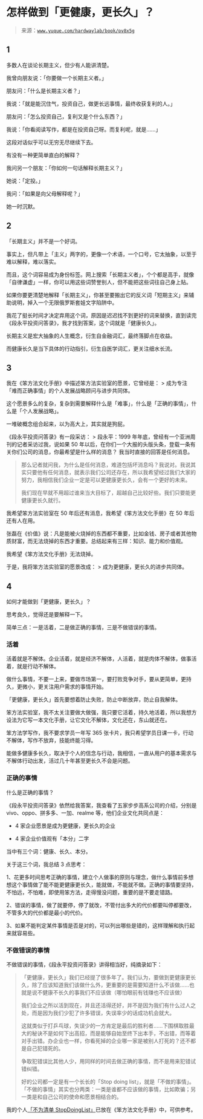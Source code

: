 # 怎样做到「更健康，更长久」？

> 来源：[`www.yuque.com/hardwaylab/book/pv8x5g`](https://www.yuque.com/hardwaylab/book/pv8x5g)



## 1

 

多数人在谈论长期主义，但少有人能讲清楚。 

我曾向朋友说：「你要做一个长期主义者。」 

朋友问：「什么是长期主义者？」 

我说：「就是能沉住气，投资自己，做更长远事情，最终收获复利的人。」 

朋友问：「怎么投资自己，复利又是个什么东西？」 

我说：「你看阅读写作，都是在投资自己呀。而复利呢，就是……」 

这段对话似乎可以无穷无尽继续下去。 

有没有一种更简单直白的解释？ 

我问另一个朋友：「你如何一句话解释长期主义？」 

她说：「定投。」 

我问：「如果是向父母解释呢？」 

她一时沉默。 

## 2

 

「长期主义」并不是一个好词。 

事实上，但凡带上「主义」两字的，更像一个术语，一个口号，它太抽象，以至于难以解释，难以落实。 

而且，这个词容易成为身份标签。网上搜索「长期主义者」，个个都是高手，就像「自律谦虚」一样，你可以用这些词赞誉别人，但不能把这些词往自己身上贴。 

如果你要更清楚地解释「长期主义」，你甚至要搬出它的反义词「短期主义」来辅助说明，掉入一个无限俄罗斯套娃文字陷阱中。 

我花了挺长时间才决定弃用这个词，原因是迟迟找不到更好的词来替换，直到读完《段永平投资问答录》，我才找到答案，这个词就是「健康长久」。 

长期主义是宏大抽象的人生概念，衍生自金融词汇，最终落脚点在收益。 

而健康长久是当下具体的行动指引，衍生自医学词汇，更关注细水长流。 

## 3

 

我在《笨方法文化手册》中描述笨方法实验室的愿景，它曾经是： > 成为专注「难而正确事情」的个人发展战略顾问与进步共同体。 

这个愿景多么的复杂，复杂到需要解释什么是「难事」，什么是「正确的事情」，什么是「个人发展战略」。 

一堆破概念组合起来，以为高大上，其实就是狗屁。 

《段永平投资问答录》有一段采访： > 段永平：1999 年年底，曾经有一个亚洲周刊的记者采访过我，说如果 50 年以后，在你们一个大报的头版头条，登载一条有关你们公司的消息，你最希望是什么样的消息？ 我当时直接的回答是任何消息。 
> 
> 那么记者就问我，为什么是任何消息，难道包括坏消息吗？我说对。我说其实只要他有任何消息，就表示我们公司还存在，所以我希望经过我们大家的努力，我相信我们企业一定是可以更健康更长久，会有一个更好的未来。 
> 
> 我们现在早就不用超过谁来当大目标了，超越自己比较好些。我们只要能更健康更长久就行。 

我希望笨方法实验室在 50 年后还有消息，我希望《笨方法文化手册》在 50 年后还有人在用。 

张磊在《价值》说：凡是能被火烧掉的东西都不重要，比如金钱、房子或者其他物质财富，而无法烧掉的东西才重要。总结起来有三样：知识、能力和价值观。 

我希望《笨方法文化手册》无法烧掉。 

于是，我将笨方法实验室的愿景改成： > 成为更健康，更长久的进步共同体。 

## 4

 

如何才能做到「更健康，更长久」？ 

思考良久，觉得还是要解释一下。 

简单三点：一是活着，二是做正确的事情，三是不做错误的事情。 

### 活着

 

活着就是不解体。企业活着，就是经济不解体，人活着，就是肉体不解体，做事活着，就是行动不解体。 

做什么事情，不要一上来，要做市场第一，要打败竞争对手，要从更简单，更持久，更微小，更关注用户需求的事情开始。 

「更健康，更长久」首先要想着防止失败，防止中断放弃，防止自我解体。 

笨方法实验室，我不太关注要做大做强，我只要它活着，持久地活着，所以我想方设法为它写一本文化手册，让它文化不解体，文化还在，东山就还在。 

笨方法学写作，我不要求学员一年写 365 张卡片，我只希望学员日课一卡，行动不解体，写作不放弃，技能终能习得。 

能做多健康多长久，取决于个人的信念与行动，我相信，一直从用户的基本需求与不解体行动出发，活过几十年甚至更长久不会是问题。 

### 正确的事情

 

什么是正确的事情？ 

《段永平投资问答录》依然给我答案，我查看了五家步步高系公司的介绍，分别是 vivo、oppo、拼多多、一加、realme 等，他们企业文化共同点是： 

+   4 家企业愿景是成为更健康，更长久的企业 

+   4 家企业价值观有「本分」二字 

当中有三个词：健康、长久、本分。 

关于这三个词，我总结 3 点思考： 

1、花更多时间思考正确的事情，建立个人做事的原则与理念，做什么事情前多想想这个事情做了能不能更健康更长久，能就做，不能就不做。正确的事情要坚持，不怕远，不怕难，即使用笨方法，走得慢没问题，重要的是不要走错路。 

2、错误的事情，做了就要停，停了就改，不管付出多大的代价都要叫停都要改，不管多大的代价都是最小的代价。 

3、如果不能判定某件事情是否是对的，可以列出哪些是错的，这样理解和执行起来就容易些。 

### 不做错误的事情

 

不做错误的事情，《段永平投资问答录》讲得相当好，纯摘录如下： 

> 「更健康，更长久」我们已经提了很多年了。我们认为，要做到更健康更长久，除了应该知道我们该做什么外，更重要的是需要知道什么不该做……也就是说不健康不长久的事我们不应该做（哪怕眼前有钱赚也不应该做） 
> 
> 我们企业之所以活到现在，并且还活得还好，并不是因为我们有什么过人之处，而是因为我们少犯了许多错误，失误率少的话成功机会就大。 
> 
> 这就类似于打乒乓球，失误少的一方肯定是最后的胜利者……下围棋取胜最大的秘诀不是如何下出高招，而是能够自始至终下出本手，不出错，而等着对手出错。办企业也一样，你看死掉的企业哪一家是被别人打死的？还不都是自己犯错死的。 
> 
> 争取犯错误比其他人少，用同样的时间去做正确的事情，而不是用来犯错试错纠错。 
> 
> 好的公司都一定是有一个长长的「Stop doing list」，就是「不做的事情」。「不做的事情」其实也分两类：一类是谁都不应该做的事情，比如欺骗；另一类是和自己公司的使命和愿景相结合的。 

我的个人[「不为清单 StopDoingList」](https://www.yuque.com/hardwaylab/book/bfoapq)已放在《笨方法文化手册》中，可供参考。